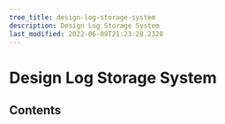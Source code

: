 ```yaml
---
tree_title: design-log-storage-system
description: Design Log Storage System
last_modified: 2022-06-09T21:23:28.2328
---
```


# Design Log Storage System

## Contents

